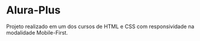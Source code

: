 # Alura-Plus
<p>Projeto realizado em um dos cursos de HTML e CSS com responsividade na modalidade Mobile-First.</p>
